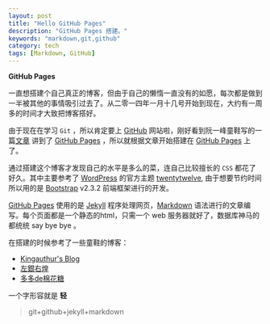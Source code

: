```yaml
---
layout: post
title: "Hello GitHub Pages"
description: "GitHub Pages 搭建。"
keywords: "markdown,git,github"
category: tech
tags: [Markdown, GitHub]
---
```


**GitHub Pages**

一直想搭建个自己真正的博客，但由于自己的懒惰一直没有的如愿，每次都是做到一半被其他的事情吸引过去了。从二零一四年一月十几号开始到现在，大约有一周多的时间才大致把博客搭好。

由于现在在学习 `Git` ，所以肯定要上 [GitHub](https://github.com/) 网站啦，刚好看到阮一峰童鞋写的一篇[文章](http://www.ruanyifeng.com/blog/2012/08/blogging_with_jekyll.html) 讲到了 [GitHub Pages](http://pages.github.com/) ，所以就根据文章开始搭建在 [GitHub Pages](http://pages.github.com/) 上了。

<!--break-->

通过搭建这个博客才发现自己的水平是多么的菜，连自己比较擅长的 `CSS` 都花了好久。其中主要参考了 [WordPress](http://cn.wordpress.org/) 的官方主题 [twentytwelve](http://wordpress.org/themes/twentytwelve), 由于想要节约时间所以用的是 [Bootstrap](http://www.bootcss.com/) v2.3.2 前端框架进行的开发。

[GitHub Pages](http://pages.github.com/) 使用的是 [Jekyll](http://jekyllrb.com/) 程序处理网页，[Markdown](http://zh.wikipedia.org/wiki/Markdown) 语法进行的文章编写。每个页面都是一个静态的html，只需一个 web 服务器就好了，数据库神马的都统统 say bye bye 。

在搭建的时候参考了一些童鞋的博客：

* [ Kingauthur's Blog](http://kingauthur.info/)
* [左銀右煌](http://grahamle.github.io/)
* [多多de棉花糖](http://hugcoday.github.io/)

一个字形容就是 **轻**

> git+github+jekyll+markdown
